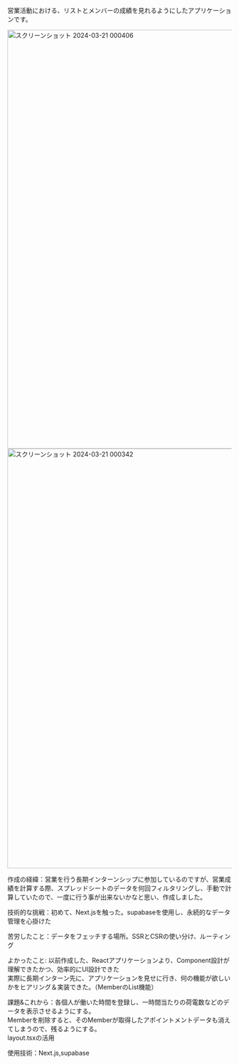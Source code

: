<p>営業活動における、リストとメンバーの成績を見れるようにしたアプリケーションです。<p>

<img width="941" alt="スクリーンショット 2024-03-21 000406" src="https://github.com/iyoshi-rgb/sales_growth/assets/153269464/6885f041-50dd-436b-ab21-e07f460f220c">

<img width="943" alt="スクリーンショット 2024-03-21 000342" src="https://github.com/iyoshi-rgb/sales_growth/assets/153269464/6c18f201-88d0-4da5-957d-f6833ee7f9eb">

<p>作成の経緯：営業を行う長期インターンシップに参加しているのですが、営業成績を計算する際、スプレッドシートのデータを何回フィルタリングし、手動で計算していたので、一度に行う事が出来ないかなと思い、作成しました。</p>

<p>技術的な挑戦：初めて、Next.jsを触った。supabaseを使用し、永続的なデータ管理を心掛けた</p>
<p>苦労したこと：データをフェッチする場所。SSRとCSRの使い分け、ルーティング</p>
<p>よかったこと: 以前作成した、Reactアプリケーションより、Component設計が理解できたかつ、効率的にUI設計できた<br>実際に長期インターン先に、アプリケーションを見せに行き、何の機能が欲しいかをヒアリング＆実装できた。（MemberのList機能）</p>
<p>課題&これから：各個人が働いた時間を登録し、一時間当たりの荷電数などのデータを表示させるようにする。<br>
Memberを削除すると、そのMemberが取得したアポイントメントデータも消えてしまうので、残るようにする。<br>
layout.tsxの活用</p>

<p>使用技術：Next.js,supabase</p>
